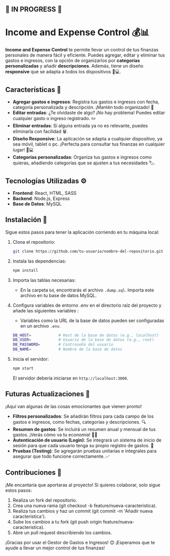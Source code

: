 ## 🚧 IN PROGRESS 🚧 

# Income and Expense Control 💰📊

**Income and Expense Control** te permite llevar un control de tus finanzas personales de manera fácil y eficiente. Puedes agregar, editar y eliminar tus gastos e ingresos, con la opción de organizarlos por **categorías personalizadas** y añadir **descripciones**. Además, tiene un diseño **responsive** que se adapta a todos los dispositivos 📱💻.

## Características 🎉

- **Agregar gastos e ingresos**: Registra tus gastos e ingresos con fecha, categoría personalizada y descripción. ¡Mantén todo organizado! 📝
- **Editar entradas**: ¿Te olvidaste de algo? ¡No hay problema! Puedes editar cualquier gasto o ingreso registrado. ✏️
- **Eliminar entradas**: Si alguna entrada ya no es relevante, puedes eliminarla con facilidad 🗑️.
- **Diseño Responsive**: La aplicación se adapta a cualquier dispositivo, ya sea móvil, tablet o pc. ¡Perfecta para consultar tus finanzas en cualquier lugar! 📱💻
- **Categorías personalizadas**: Organiza tus gastos e ingresos como quieras, añadiendo categorías que se ajusten a tus necesidades 🏷️.

## Tecnologías Utilizadas ⚙️

- **Frontend**: React, HTML, SASS
- **Backend**: Node.js, Express
- **Base de Datos**: MySQL

## Instalación 🚀

Sigue estos pasos para tener la aplicación corriendo en tu máquina local:

1. Clona el repositorio:
   
    ```bash
    git clone https://github.com/tu-usuario/nombre-del-repositorio.git

2. Instala las dependencias:

    ```bash
    npm install

3. Importa las tablas necesarias:

   - En la carpeta `bd`, encontrarás el archivo `.dump.sql`. Importa este archivo en tu base de datos MySQL.

4. Configura variables de entorno .env en el directorio raíz del proyecto y añade las siguientes variables :

   - Variables como la URL de la base de datos pueden ser configuradas en un archivo `.env`.

    ```bash
    DB_HOST=            # Host de la base de datos (e.g., localhost)
    DB_USER=            # Usuario de la base de datos (e.g., root)
    DB_PASSWORD=        # Contraseña del usuario
    DB_NAME=            # Nombre de la base de datos
    ```
5. Inicia el servidor:

    ```bash
    npm start
    ```
    El servidor debería iniciarse en `http://localhost:3000`.

## Futuras Actualizaciones 🔮

¡Aquí van algunas de las cosas emocionantes que vienen pronto!

- **Filtros personalizados**: Se añadirán filtros para cada campo de los gastos e ingresos, como fechas, categorías y descripciones. 🔍
- **Resumen de gastos**: Se incluirá un resumen anual y mensual de tus gastos. ¡Verás cómo va tu economía! 📅💸
- **Autenticación de usuario (Login)**: Se integrará un sistema de inicio de sesión para que cada usuario tenga su propio registro de gastos. 🔐
- **Pruebas (Testing)**: Se agregarán pruebas unitarias e integrales para asegurar que todo funcione correctamente. ✅

## Contribuciones 🤝

¡Me encantaría que aportaras al proyecto! Si quieres colaborar, solo sigue estos pasos:

1. Realiza un fork del repositorio.
2. Crea una nueva rama (git checkout -b feature/nueva-caracteristica).
3. Realiza tus cambios y haz un commit (git commit -m 'Añadir nueva característica').
4. Sube los cambios a tu fork (git push origin feature/nueva-caracteristica).
5. Abre un pull request describiendo los cambios.


¡Gracias por usar el Gestor de Gastos e Ingresos! 😊 ¡Esperamos que te ayude a llevar un mejor control de tus finanzas!
